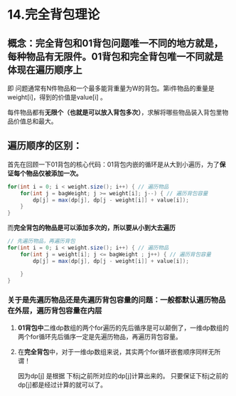 # 14.完全背包理论

## 概念：完全背包和01背包问题唯一不同的地方就是，每种物品有无限件。01背包和完全背包唯一不同就是体现在遍历顺序上

即 问题通常有N件物品和一个最多能背重量为W的背包。第i件物品的重量是weight[i]，得到的价值是value[i] 。

每件物品都有**无限个（也就是可以放入背包多次）**，求解将哪些物品装入背包里物品价值总和最大。

## 遍历顺序的区别：

首先在回顾一下01背包的核心代码：01背包内嵌的循环是从大到小遍历，为了**保证每个物品仅被添加一次。**
```java
for(int i = 0; i < weight.size(); i++) { // 遍历物品
    for(int j = bagWeight; j >= weight[i]; j--) { // 遍历背包容量
        dp[j] = max(dp[j], dp[j - weight[i]] + value[i]);
    }
}
```

而**完全背包的物品是可以添加多次的，所以要从小到大去遍历**
```java
// 先遍历物品，再遍历背包
for(int i = 0; i < weight.size(); i++) { // 遍历物品
    for(int j = weight[i]; j <= bagWeight ; j++) { // 遍历背包容量
        dp[j] = max(dp[j], dp[j - weight[i]] + value[i]);

    }
}
```
  ### 关于是先遍历物品还是先遍历背包容量的问题：一般都默认遍历物品在外层，遍历背包容量在内层
  
  1. **01背包中**二维dp数组的两个for遍历的先后循序是可以颠倒了，一维dp数组的两个for循环先后循序一定是先遍历物品，再遍历背包容量。

  2. 在**完全背包**中，对于一维dp数组来说，其实两个for循环嵌套顺序同样无所谓！

      因为dp[j] 是根据 下标j之前所对应的dp[j]计算出来的。 只要保证下标j之前的dp[j]都是经过计算的就可以了。

